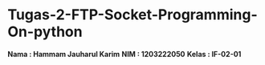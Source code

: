 # Tugas-2-FTP-Socket-Programming-On-python

**Nama : Hammam Jauharul Karim**
**NIM : 1203222050**
**Kelas : IF-02-01**
